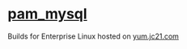 # [pam_mysql](https://sourceforge.net/projects/pam-mysql/)

Builds for Enterprise Linux hosted on [yum.jc21.com](https://yum.jc21.com)
